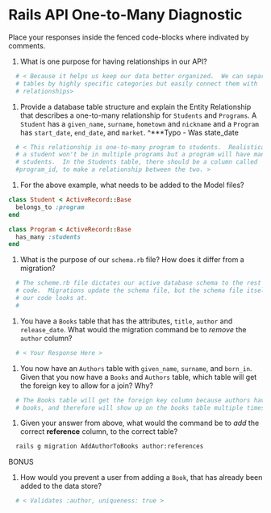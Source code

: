 # Rails API One-to-Many Diagnostic

Place your responses inside the fenced code-blocks where indivated by comments.

1.  What is one purpose for having relationships in our API?

```sh
  # < Because it helps us keep our data better organized.  We can separate
  # tables by highly specific categories but easily connect them with
  # relationships>
```

1.  Provide a database table structure and explain the Entity Relationship
that describes a one-to-many relationship for `Students` and `Programs`.
A `Student` has a `given_name`, `surname`, `hometown` and `nickname` and a
`Program` has `start_date`, `end_date`, and `market`.
                  ^***Typo - Was state_date

```sh
  # < This relationship is one-to-many program to students.  Realistically,
  # a student won't be in multiple programs but a program will have many
  # students.  In the Students table, there should be a column called
  #program_id, to make a relationship between the two. >
```

1.  For the above example, what needs to be added to the Model files?

```rb
class Student < ActiveRecord::Base
  belongs_to :program
end
```

```rb
class Program < ActiveRecord::Base
  has_many :students
end
```

1.  What is the purpose of our `schema.rb` file? How does it differ from a migration?

```sh
  # The scheme.rb file dictates our active database schema to the rest of our
  # code.  Migrations update the schema file, but the schema file itself is what
  # our code looks at.
  #
```

1.  You have a `Books` table that has the attributes, `title`, `author` and
`release_date`. What would the migration command be to _remove_ the `author`
column?

```sh
  # < Your Response Here >
```

1.  You now have an `Authors` table with `given_name`, `surname`, and `born_in`.
Given that you now have a `Books` and `Authors` table, which table will get the
foreign key to allow for a join? Why?

```sh
  # The Books table will get the foreign key column because authors have many
  # books, and therefore will show up on the books table multiple times.
```

1.  Given your answer from above, what would the command be to _add_ the correct **reference** column, to the correct table?

```sh
  rails g migration AddAuthorToBooks author:references
```

BONUS

1.  How would you prevent a user from adding a `Book`, that has already been added
to the data store?

```sh
  # < Validates :author, uniqueness: true >
```

